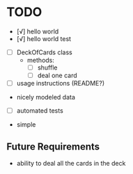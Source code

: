 TODO
====

- [√] hello world
- [√] hello world test
- [ ] DeckOfCards class
    - methods:
        - [ ] shuffle
        - [ ] deal one card
- [ ] usage instructions (README?)
- nicely modeled data
- [ ] automated tests
- simple

## Future Requirements
- ability to deal all the cards in the deck
